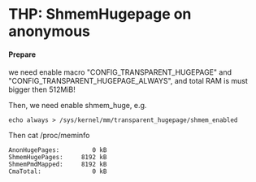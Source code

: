 THP: ShmemHugepage on anonymous
===============================

#### Prepare

we need enable macro "CONFIG_TRANSPARENT_HUGEPAGE" and "CONFIG_TRANSPARENT_HUGEPAGE_ALWAYS", and total RAM is must bigger then 512MiB!

Then, we need enable shmem_huge, e.g.

```
echo always > /sys/kernel/mm/transparent_hugepage/shmem_enabled
```

Then cat /proc/meminfo

```
AnonHugePages:         0 kB
ShmemHugePages:     8192 kB
ShmemPmdMapped:     8192 kB
CmaTotal:              0 kB
```
